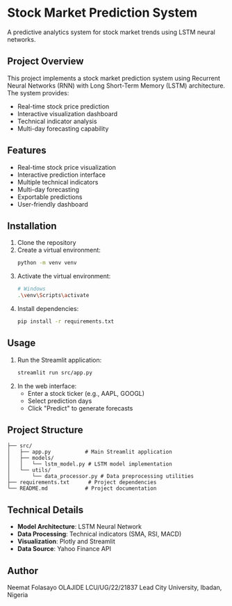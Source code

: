# Stock Market Prediction System

A predictive analytics system for stock market trends using LSTM neural networks.

## Project Overview

This project implements a stock market prediction system using Recurrent Neural Networks (RNN) with Long Short-Term Memory (LSTM) architecture. The system provides:

- Real-time stock price prediction
- Interactive visualization dashboard
- Technical indicator analysis
- Multi-day forecasting capability

## Features

- Real-time stock price visualization
- Interactive prediction interface
- Multiple technical indicators
- Multi-day forecasting
- Exportable predictions
- User-friendly dashboard

## Installation

1. Clone the repository
2. Create a virtual environment:
   ```bash
   python -m venv venv
   ```
3. Activate the virtual environment:
   ```bash
   # Windows
   .\venv\Scripts\activate
   ```
4. Install dependencies:
   ```bash
   pip install -r requirements.txt
   ```

## Usage

1. Run the Streamlit application:
   ```bash
   streamlit run src/app.py
   ```
2. In the web interface:
   - Enter a stock ticker (e.g., AAPL, GOOGL)
   - Select prediction days
   - Click "Predict" to generate forecasts

## Project Structure

```
├── src/
│   ├── app.py           # Main Streamlit application
│   ├── models/
│   │   └── lstm_model.py # LSTM model implementation
│   └── utils/
│       └── data_processor.py # Data preprocessing utilities
├── requirements.txt      # Project dependencies
└── README.md            # Project documentation
```

## Technical Details

- **Model Architecture**: LSTM Neural Network
- **Data Processing**: Technical indicators (SMA, RSI, MACD)
- **Visualization**: Plotly and Streamlit
- **Data Source**: Yahoo Finance API

## Author

Neemat Folasayo OLAJIDE
LCU/UG/22/21837
Lead City University, Ibadan, Nigeria
